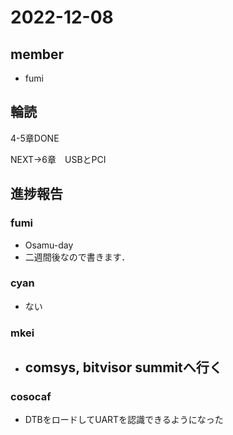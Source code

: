 # 2022-12-08

## member
- fumi

## 輪読
4-5章DONE

NEXT->6章　USBとPCI
## 進捗報告
### fumi
- Osamu-day
- 二週間後なので書きます．

### cyan

- ない

### mkei
- comsys, bitvisor summitへ行く
    - 

### cosocaf

- DTBをロードしてUARTを認識できるようになった

